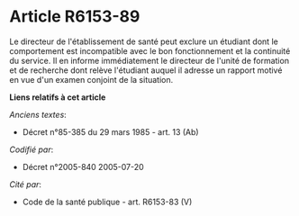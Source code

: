# Article R6153-89

Le directeur de l'établissement de santé peut exclure un étudiant dont le comportement est incompatible avec le bon
fonctionnement et la continuité du service. Il en informe immédiatement le directeur de l'unité de formation et de recherche
dont relève l'étudiant auquel il adresse un rapport motivé en vue d'un examen conjoint de la situation.

**Liens relatifs à cet article**

_Anciens textes_:

  - Décret n°85-385 du 29 mars 1985 - art. 13 (Ab)

_Codifié par_:

  - Décret n°2005-840 2005-07-20

_Cité par_:

  - Code de la santé publique - art. R6153-83 (V)
